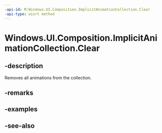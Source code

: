 ```yaml
---
-api-id: M:Windows.UI.Composition.ImplicitAnimationCollection.Clear
-api-type: winrt method
---
```


<!-- Method syntax
public void Clear()
-->

# Windows.UI.Composition.ImplicitAnimationCollection.Clear

## -description
Removes all animations from the collection.



## -remarks

## -examples

## -see-also
